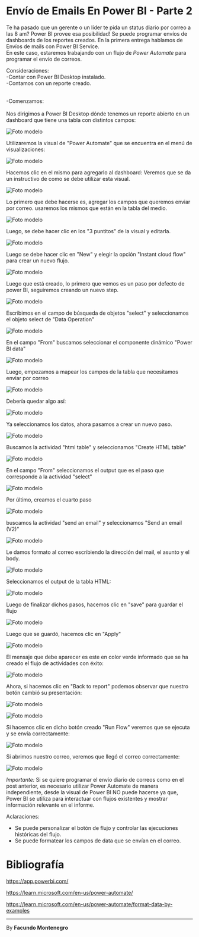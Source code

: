 # Envío de Emails En Power BI - Parte 2


Te ha pasado que un gerente o un líder te pida un status diario por correo a las 8 am? Power BI provee esa posibilidad! Se puede programar envíos de dashboards de los reportes creados.
En la primera entrega hablamos de Envíos de mails con Power BI Service.<br />
En este caso, estaremos trabajando con un flujo de *Power Automate* para programar el envío de correos.

Consideraciones:<br />
-Contar con Power BI Desktop instalado. <br/>
-Contamos con un reporte creado.
<br /> 


<br />
-Comenzamos: <br />
<br />
Nos dirigimos a Power BI Desktop dónde tenemos un reporte abierto en un dashboard que tiene una tabla con distintos campos:


![Foto modelo](captura1.png)


Utilizaremos la visual de "Power Automate" que se encuentra en el menú de visualizaciones:


![Foto modelo](captura3.png)



Hacemos clic en el mismo para agregarlo al dashboard:
Veremos que se da un instructivo de como se debe utilizar esta visual.


![Foto modelo](captura4.png)

Lo primero que debe hacerse es, agregar los campos que queremos enviar por correo. usaremos los mismos que están en la tabla del medio.

![Foto modelo](captura5.png)

Luego, se debe hacer clic en los "3 puntitos" de la visual y editarla.

![Foto modelo](captura6.png)

Luego se debe hacer clic en "New" y elegir la opción "Instant cloud flow" para crear  un nuevo flujo.

![Foto modelo](captura7.png)

Luego que está creado, lo primero que vemos es un paso por defecto de power BI, seguiremos creando un nuevo step.

![Foto modelo](captura8.png)

Escribimos en el campo de búsqueda de objetos "select" y seleccionamos el objeto select de "Data Operation"

![Foto modelo](captura9.png)

En el campo "From" buscamos seleccionar el componente dinámico "Power BI data"

![Foto modelo](captura10.png)

Luego, empezamos a mapear los campos de la tabla que necesitamos enviar por correo

![Foto modelo](captura11.png)

Debería quedar algo así:

![Foto modelo](captura12.png)

Ya seleccionamos los datos, ahora pasamos a crear un nuevo paso.

![Foto modelo](captura13.png)

Buscamos la actividad "html table" y seleccionamos "Create HTML table"

![Foto modelo](captura14.png)

En el campo "From" seleccionamos el output que es el paso que corresponde a la actividad "select"

![Foto modelo](captura15.png)

Por último, creamos el cuarto paso 

![Foto modelo](captura16.png)

buscamos la actividad "send an email" y seleccionamos "Send an email (V2)"

![Foto modelo](captura17.png)

Le damos formato al correo escribiendo la dirección del mail, el asunto y el body.

![Foto modelo](captura18.png)

Seleccionamos el output de la tabla HTML:

![Foto modelo](captura20.png)

Luego de finalizar dichos pasos, hacemos clic en "save" para guardar el flujo 

![Foto modelo](captura21.png)

Luego que se guardó, hacemos clic en "Apply"

![Foto modelo](captura22.png)

El mensaje que debe aparecer es este en color verde informado que se ha creado el flujo de actividades con éxito:

![Foto modelo](captura23.png)

Ahora, si hacemos clic en "Back to report" podemos observar que nuestro botón cambió su presentación:

![Foto modelo](captura24.png)

![Foto modelo](captura25.png)

Si hacemos clic en dicho botón creado "Run Flow" veremos que se ejecuta y se envía correctamente:

![Foto modelo](captura26.png)

Si abrimos nuestro correo, veremos que llegó el correo correctamente:

![Foto modelo](captura27.png)


*Importante:* Si se quiere programar el envío diario de correos como en el post anterior, es necesario utilizar Power Automate de manera independiente, desde la visual de Power BI NO puede hacerse ya que, Power BI se utiliza para interactuar con flujos existentes y mostrar información relevante en el informe.


Aclaraciones:
- Se puede personalizar el botón de flujo y controlar las ejecuciones históricas del flujo.
- Se puede formatear los campos de data que se envían en el correo.


# Bibliografía

https://app.powerbi.com/

https://learn.microsoft.com/en-us/power-automate/

https://learn.microsoft.com/en-us/power-automate/format-data-by-examples

---

By **Facundo Montenegro**
